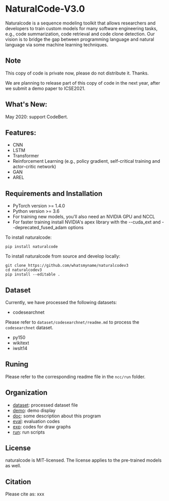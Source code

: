# NaturalCode-V3.0
Naturalcode is a sequence modeling toolkit that allows researchers and developers to train custom models for many software engineering tasks, e.g., code summarization, code retrieval and code clone detection. Our vision is to bridge the gap between programming language and natural language via some machine learning techniques.

## Note
This copy of code is private now, please do not distribute it. Thanks.

We are planning to release part of this copy of code in the next year, after we submit a demo paper to ICSE2021.

## What's New:
May 2020: support CodeBert.

## Features:
- CNN
- LSTM
- Transformer
- Reinforcement Learning (e.g., policy gradient, self-critical training and actor-critic network)
- GAN
- AREL

## Requirements and Installation
- PyTorch version >= 1.4.0
- Python version >= 3.6
- For training new models, you'll also need an NVIDIA GPU and NCCL
- For faster training install NVIDIA's apex library with the --cuda_ext and --deprecated_fused_adam options

To install naturalcode:

```
pip install naturalcode
```

To install naturalcode from source and develop locally:

```
git clone https://github.com/whatsmyname/naturalcodev3
cd naturalcodev3
pip install --editable .
```

## Dataset
Currently, we have processed the following datasets:

- codesearchnet

Please refer to `dataset/codesearchnet/readme.md` to process the `codesearchnet` dataset.


- py150
- wikitext
- iwslt14

## Runing

Please refer to the corresponding readme file in the `ncc/run` folder.

## Organization
* [dataset](dataset): processed dataset file
* [demo](demo): demo display
* [doc](doc): some description about this program
* [eval](eval): evaluation codes
* [exp](exp): codes for draw graphs
* [run](run): run scripts


## License
naturalcode is MIT-licensed. The license applies to the pre-trained models as well.

## Citation
Please cite as:
xxx
